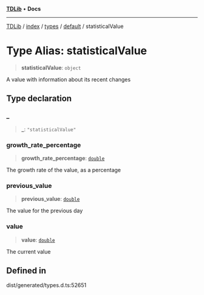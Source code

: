 [**TDLib**](../../../../../../README.md) • **Docs**

***

[TDLib](../../../../../../modules.md) / [index](../../../../../README.md) / [types](../../../README.md) / [default](../README.md) / statisticalValue

# Type Alias: statisticalValue

> **statisticalValue**: `object`

A value with information about its recent changes

## Type declaration

### \_

> **\_**: `"statisticalValue"`

### growth\_rate\_percentage

> **growth\_rate\_percentage**: [`double`](double.md)

The growth rate of the value, as a percentage

### previous\_value

> **previous\_value**: [`double`](double.md)

The value for the previous day

### value

> **value**: [`double`](double.md)

The current value

## Defined in

dist/generated/types.d.ts:52651
